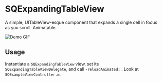 SQExpandingTableView
====================

A simple, UITableView-esque component that expands a single cell in focus as you scroll. Animatable.

![Demo GIF](https://raw2.github.com/nate-parrott/SQExpandingTableView/master/demo.gif)


## Usage

Instantiate a `SQExpandingTableView` view, set its `SQExpandingTableViewDelegate`, and call `-reloadAnimated:` . Look at `SQExampleViewController.m`.
